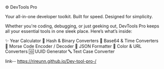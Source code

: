 ⚙️ DevTools Pro

Your all-in-one developer toolkit. Built for speed. Designed for simplicity.

Whether you're coding, debugging, or just geeking out, DevTools Pro keeps all your essential tools in one sleek place.
Here’s what’s inside:

✨ Year Calculator
🔐 Hash & Binary Converters
🧬 Base64 & Time Converters
📡 Morse Code Encoder / Decoder
🧾 JSON Formatter
🎨 Color & URL Converters
🆔 UUID Generator
🔤 Text Case Converter

link-- https://rireunn.github.io/Dev-tool-pro-/
